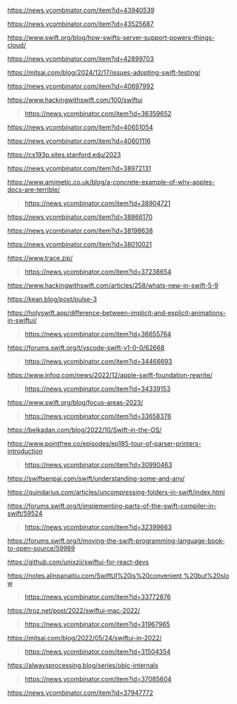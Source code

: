 https://news.ycombinator.com/item?id=43940539

https://news.ycombinator.com/item?id=43525687

https://www.swift.org/blog/how-swifts-server-support-powers-things-cloud/

https://news.ycombinator.com/item?id=42899703

https://mjtsai.com/blog/2024/12/17/issues-adopting-swift-testing/

https://news.ycombinator.com/item?id=40697992

https://www.hackingwithswift.com/100/swiftui
> https://news.ycombinator.com/item?id=36359652

https://news.ycombinator.com/item?id=40651054

https://news.ycombinator.com/item?id=40601116

https://cs193p.sites.stanford.edu/2023

https://news.ycombinator.com/item?id=38972131

https://www.amimetic.co.uk/blog/a-concrete-example-of-why-apples-docs-are-terrible/
> https://news.ycombinator.com/item?id=38904721

https://news.ycombinator.com/item?id=38866170

https://news.ycombinator.com/item?id=38198638

https://news.ycombinator.com/item?id=38010021

https://www.trace.zip/
> https://news.ycombinator.com/item?id=37238654

https://www.hackingwithswift.com/articles/258/whats-new-in-swift-5-9

https://kean.blog/post/pulse-3

https://holyswift.app/difference-between-implicit-and-explicit-animations-in-swiftui/
> https://news.ycombinator.com/item?id=36655764

https://forums.swift.org/t/vscode-swift-v1-0-0/62668
> https://news.ycombinator.com/item?id=34466693

https://www.infoq.com/news/2022/12/apple-swift-foundation-rewrite/
> https://news.ycombinator.com/item?id=34339153

https://www.swift.org/blog/focus-areas-2023/
> https://news.ycombinator.com/item?id=33658376

https://belkadan.com/blog/2022/10/Swift-in-the-OS/

https://www.pointfree.co/episodes/ep185-tour-of-parser-printers-introduction
> https://news.ycombinator.com/item?id=30990463

https://swiftsenpai.com/swift/understanding-some-and-any/

https://quindarius.com/articles/uncompressing-folders-in-swift/index.html

https://forums.swift.org/t/implementing-parts-of-the-swift-compiler-in-swift/59524
> https://news.ycombinator.com/item?id=32399663

https://forums.swift.org/t/moving-the-swift-programming-language-book-to-open-source/59989

https://github.com/unixzii/swiftui-for-react-devs

https://notes.alinpanaitiu.com/SwiftUI%20is%20convenient,%20but%20slow
> https://news.ycombinator.com/item?id=33772876

https://troz.net/post/2022/swiftui-mac-2022/
> https://news.ycombinator.com/item?id=31967965

https://mjtsai.com/blog/2022/05/24/swiftui-in-2022/
> https://news.ycombinator.com/item?id=31504354

https://alwaysprocessing.blog/series/objc-internals
> https://news.ycombinator.com/item?id=37085604

https://news.ycombinator.com/item?id=37947772